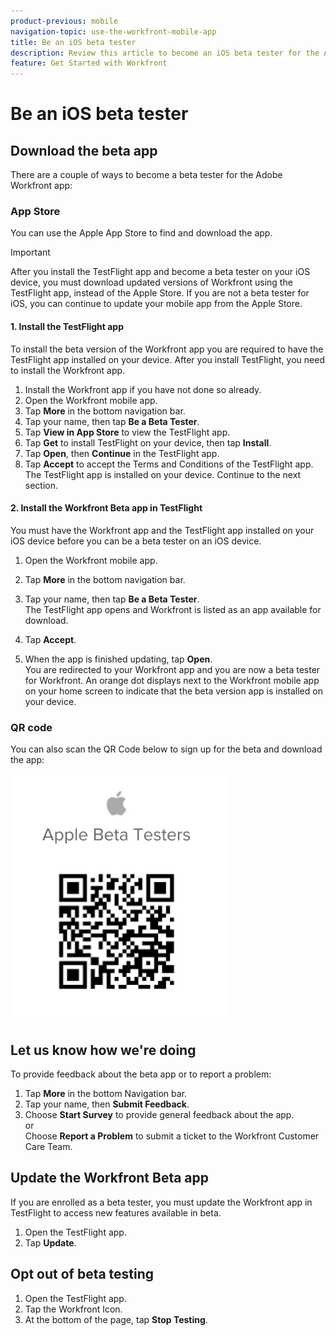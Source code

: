 ```yaml
---
product-previous: mobile
navigation-topic: use-the-workfront-mobile-app
title: Be an iOS beta tester
description: Review this article to become an iOS beta tester for the Adobe Workfront mobile app.
feature: Get Started with Workfront
---
```


# Be an iOS beta tester

## Download the beta app

There are a couple of ways to become a beta tester for the Adobe Workfront app:

### App Store

You can use the Apple App Store to find and download the app.

>[!IMPORTANT]
>
>After you install the TestFlight app and become a beta tester on your iOS device, you must download updated versions of Workfront using the TestFlight app, instead of the Apple Store. If you are not a beta tester for iOS, you can continue to update your mobile app from the Apple Store.

#### 1. Install the TestFlight app

To install the beta version of the Workfront app you are required to have the TestFlight app installed on your device. After you install TestFlight, you need to install the Workfront app.

1. Install the Workfront app if you have not done so already.
1. Open the Workfront mobile app.
1. Tap **More** in the bottom navigation bar.
1. Tap your name, then tap **Be a Beta Tester**.
1. Tap **View in App Store** to view the TestFlight app.
1. Tap **Get** to install TestFlight on your device, then tap **Install**.
1. Tap **Open**, then **Continue** in the TestFlight app.
1. Tap **Accept** to accept the Terms and Conditions of the TestFlight app.  
   The TestFlight app is installed on your device. Continue to the next section.

#### 2. Install the Workfront Beta app in TestFlight

You must have the Workfront app and the TestFlight app installed on your iOS device before you can be a beta tester on an iOS device.

1. Open the Workfront mobile app.
1. Tap **More** in the bottom navigation bar.
1. Tap your name, then tap **Be a Beta Tester**.  
   The TestFlight app opens and Workfront is listed as an app available for download.

1. Tap **Accept**.
1. When the app is finished updating, tap **Open**.  
   You are redirected to your Workfront app and you are now a beta tester for Workfront. An orange dot displays next to the Workfront mobile app on your home screen to indicate that the beta version app is installed on your device.

### QR code

You can also scan the QR Code below to sign up for the beta and download the app:

![](assets/ios-qr-code-350x397.png)

## Let us know how we're doing

To provide feedback about the beta app or to report a problem:

1. Tap **More** in the bottom Navigation bar.
1. Tap your name, then **Submit Feedback**.
1. Choose **Start Survey** to provide general feedback about the app.  
   or  
   Choose **Report a Problem** to submit a ticket to the Workfront Customer Care Team.

## Update the Workfront Beta app

If you are enrolled as a beta tester, you must update the Workfront app in TestFlight to access new features available in beta.

1. Open the TestFlight app.
1. Tap **Update**.

## Opt out of beta testing

1. Open the TestFlight app.
1. Tap the Workfront Icon.
1. At the bottom of the page, tap **Stop Testing**.

